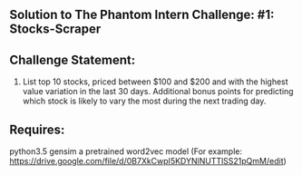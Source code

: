 ## Solution to The Phantom Intern Challenge: #1: Stocks-Scraper

## Challenge Statement:
1. List top 10 stocks, priced between $100 and $200 and with the highest value variation in the last 30 days. Additional bonus points for predicting which stock is likely to vary the most during the next trading day.

## Requires: 
python3.5 
gensim
a pretrained word2vec model (For example: https://drive.google.com/file/d/0B7XkCwpI5KDYNlNUTTlSS21pQmM/edit)

